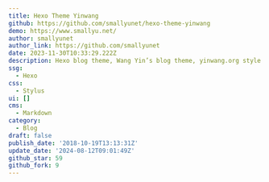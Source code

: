 ```yaml
---
title: Hexo Theme Yinwang
github: https://github.com/smallyunet/hexo-theme-yinwang
demo: https://www.smallyu.net/
author: smallyunet
author_link: https://github.com/smallyunet
date: 2023-11-30T10:33:29.222Z
description: Hexo blog theme, Wang Yin’s blog theme, yinwang.org style.
ssg:
  - Hexo
css:
  - Stylus
ui: []
cms:
  - Markdown
category:
  - Blog
draft: false
publish_date: '2018-10-19T13:13:31Z'
update_date: '2024-08-12T09:01:49Z'
github_star: 59
github_fork: 9
---
```

